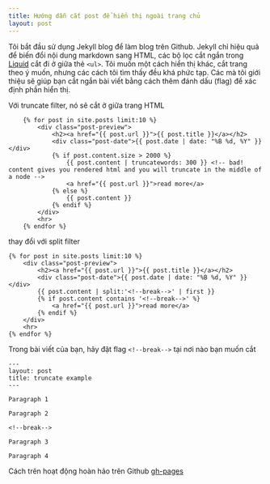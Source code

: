 ```yaml
---
title: Hướng dẫn cắt post để hiển thị ngoài trang chủ 
layout: post
--- 
```


Tôi bắt đầu sử dụng Jekyll blog để làm blog trên Github. Jekyll chỉ hiệu quả để biến đổi nội dung markdown sang HTML, các bộ lọc cắt ngắn trong [Liquid](https://github.com/Shopify/liquid) cắt đi ở giữa thẻ `<ul>`. Tôi muốn một cách hiển thị khác, cắt trang theo ý muốn, nhưng các cách tôi tìm thấy đều khá phức tạp. Các mà tôi giới thiệu sẽ giúp bạn cắt ngắn bài viết bằng cách thêm đánh dấu (flag) để xác định phần hiển thị.

Với truncate filter, nó sẽ cắt ở giữa trang HTML

```jade
	{% for post in site.posts limit:10 %}
		<div class="post-preview">
			<h2><a href="{{ post.url }}">{{ post.title }}</a></h2>
			<div class="post-date">{{ post.date | date: "%B %d, %Y" }}</div>
			{% if post.content.size > 2000 %}
				{{ post.content | truncatewords: 300 }} <!-- bad! content gives you rendered html and you will truncate in the middle of a node -->
				<a href="{{ post.url }}">read more</a>
			{% else %}
				{{ post.content }}
			{% endif %}
		</div>
		<hr>
	{% endfor %}
```

thay đổi với split filter

```jade
{% for post in site.posts limit:10 %}
	<div class="post-preview">
		<h2><a href="{{ post.url }}">{{ post.title }}</a></h2>
		<div class="post-date">{{ post.date | date: "%B %d, %Y" }}</div>
		{{ post.content | split:'<!--break-->' | first }}
		{% if post.content contains '<!--break-->' %}
			<a href="{{ post.url }}">read more</a>
		{% endif %}
	</div>
	<hr>
{% endfor %}
```

Trong bài viết của bạn, hãy đặt flag `<!--break-->` tại nơi nào bạn muốn cắt

```text
---
layout: post
title: truncate example
---
 
Paragraph 1
 
Paragraph 2
 
<!--break-->
 
Paragraph 3
 
Paragraph 4
```

Cách trên hoạt động hoàn hảo trên Github [gh-pages](https://pages.github.com/)

